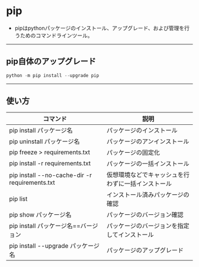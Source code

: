 <div data-title="pip"></div>
<a id="top" data-name="TOP"></a>

# pip

- pipはpythonパッケージのインストール、アップグレード、および管理を行うためのコマンドラインツール。

---

## pip自体のアップグレード

```python
python -m pip install --upgrade pip
```

---

## 使い方

| コマンド                                       | 説明                                               |
| ---------------------------------------------- | -------------------------------------------------- |
| pip install パッケージ名                       | パッケージのインストール                           |
| pip uninstall パッケージ名                     | パッケージのアンインストール                       |
| pip freeze > requirements.txt                  | パッケージの固定化                                 |
| pip install -r requirements.txt                | パッケージの一括インストール                       |
| pip install --no-cache-dir -r requirements.txt | 仮想環境などでキャッシュを行わずに一括インストール |
| pip list                                       | インストール済みパッケージの確認                   |
| pip show パッケージ名                          | パッケージのバージョン確認                         |
| pip install パッケージ名==バージョン           | パッケージのバージョンを指定してインストール       |
| pip install --upgrade パッケージ名             | パッケージのアップグレード                         |